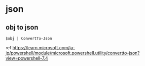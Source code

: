 
# json


## obj to json

```
$obj | ConvertTo-Json
```

ref
https://learn.microsoft.com/ja-jp/powershell/module/microsoft.powershell.utility/convertto-json?view=powershell-7.4



